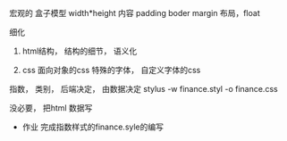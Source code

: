 宏观的
盒子模型
    width*height 内容 padding boder margin
布局，float


细化
  1. html结构， 结构的细节， 语义化

  2. css  面向对象的css
  特殊的字体， 自定义字体的css

  指数， 类别， 后端决定， 由数据决定
stylus -w finance.styl -o finance.css

没必要，  把html 数据写
- 作业
  完成指数样式的finance.syle的编写
  